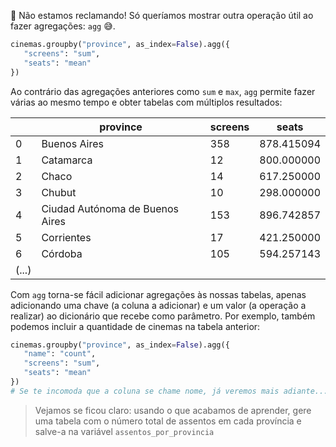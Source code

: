 🤬 Não estamos reclamando! Só queríamos mostrar outra operação útil ao fazer agregações: `agg` 😅.

```python
cinemas.groupby("province", as_index=False).agg({
   "screens": "sum",
   "seats": "mean"
})
```
 
Ao contrário das agregações anteriores como `sum` e `max`, `agg` permite fazer várias ao mesmo tempo e obter tabelas com múltiplos resultados:

||province|screens|seats|
|---|---|---|---|
|0|Buenos Aires|358|878.415094|
|1|Catamarca|12|800.000000|
|2|Chaco|14|617.250000|
|3|Chubut|10|298.000000|
|4|Ciudad Autónoma de Buenos Aires|153|896.742857|
|5|Corrientes|17|421.250000|
|6|Córdoba|105|594.257143|
|(...)|

Com `agg` torna-se fácil adicionar agregações às nossas tabelas, apenas adicionando uma chave (a coluna a adicionar) e um valor (a operação a realizar) ao dicionário que recebe como parâmetro. Por exemplo, também podemos incluir a quantidade de cinemas na tabela anterior:


```python
cinemas.groupby("province", as_index=False).agg({
   "name": "count",
   "screens": "sum",
   "seats": "mean"
})
# Se te incomoda que a coluna se chame nome, já veremos mais adiante...
```

>  Vejamos se ficou claro: usando o que acabamos de aprender, gere uma tabela com o número total de assentos em cada província e salve-a na variável `assentos_por_provincia`
